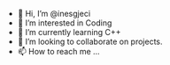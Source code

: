 - 👋 Hi, I’m @inesgjeci
- 👀 I’m interested in Coding
- 🌱 I’m currently learning C++
- 💞️ I’m looking to collaborate on projects.
- 📫 How to reach me ...

<!---
inesgjeci/inesgjeci is a ✨ special ✨ repository because its `README.md` (this file) appears on your GitHub profile.
You can click the Preview link to take a look at your changes.
--->
